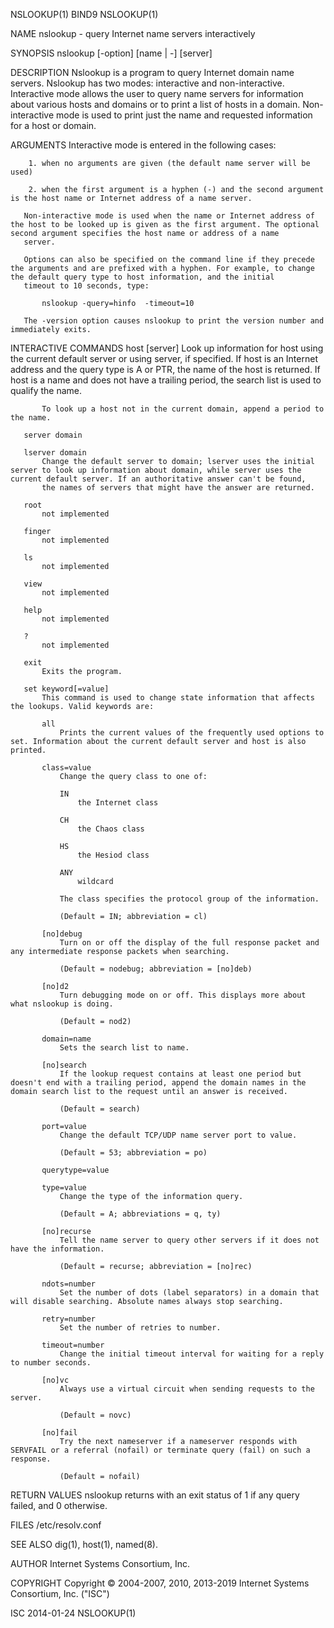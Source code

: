 NSLOOKUP(1)                                                                                         BIND9                                                                                         NSLOOKUP(1)

NAME
       nslookup - query Internet name servers interactively

SYNOPSIS
       nslookup [-option] [name | -] [server]

DESCRIPTION
       Nslookup is a program to query Internet domain name servers.  Nslookup has two modes: interactive and non-interactive. Interactive mode allows the user to query name servers for information about
       various hosts and domains or to print a list of hosts in a domain. Non-interactive mode is used to print just the name and requested information for a host or domain.

ARGUMENTS
       Interactive mode is entered in the following cases:

        1. when no arguments are given (the default name server will be used)

        2. when the first argument is a hyphen (-) and the second argument is the host name or Internet address of a name server.

       Non-interactive mode is used when the name or Internet address of the host to be looked up is given as the first argument. The optional second argument specifies the host name or address of a name
       server.

       Options can also be specified on the command line if they precede the arguments and are prefixed with a hyphen. For example, to change the default query type to host information, and the initial
       timeout to 10 seconds, type:

           nslookup -query=hinfo  -timeout=10

       The -version option causes nslookup to print the version number and immediately exits.

INTERACTIVE COMMANDS
       host [server]
           Look up information for host using the current default server or using server, if specified. If host is an Internet address and the query type is A or PTR, the name of the host is returned. If
           host is a name and does not have a trailing period, the search list is used to qualify the name.

           To look up a host not in the current domain, append a period to the name.

       server domain

       lserver domain
           Change the default server to domain; lserver uses the initial server to look up information about domain, while server uses the current default server. If an authoritative answer can't be found,
           the names of servers that might have the answer are returned.

       root
           not implemented

       finger
           not implemented

       ls
           not implemented

       view
           not implemented

       help
           not implemented

       ?
           not implemented

       exit
           Exits the program.

       set keyword[=value]
           This command is used to change state information that affects the lookups. Valid keywords are:

           all
               Prints the current values of the frequently used options to set. Information about the current default server and host is also printed.

           class=value
               Change the query class to one of:

               IN
                   the Internet class

               CH
                   the Chaos class

               HS
                   the Hesiod class

               ANY
                   wildcard

               The class specifies the protocol group of the information.

               (Default = IN; abbreviation = cl)

           [no]debug
               Turn on or off the display of the full response packet and any intermediate response packets when searching.

               (Default = nodebug; abbreviation = [no]deb)

           [no]d2
               Turn debugging mode on or off. This displays more about what nslookup is doing.

               (Default = nod2)

           domain=name
               Sets the search list to name.

           [no]search
               If the lookup request contains at least one period but doesn't end with a trailing period, append the domain names in the domain search list to the request until an answer is received.

               (Default = search)

           port=value
               Change the default TCP/UDP name server port to value.

               (Default = 53; abbreviation = po)

           querytype=value

           type=value
               Change the type of the information query.

               (Default = A; abbreviations = q, ty)

           [no]recurse
               Tell the name server to query other servers if it does not have the information.

               (Default = recurse; abbreviation = [no]rec)

           ndots=number
               Set the number of dots (label separators) in a domain that will disable searching. Absolute names always stop searching.

           retry=number
               Set the number of retries to number.

           timeout=number
               Change the initial timeout interval for waiting for a reply to number seconds.

           [no]vc
               Always use a virtual circuit when sending requests to the server.

               (Default = novc)

           [no]fail
               Try the next nameserver if a nameserver responds with SERVFAIL or a referral (nofail) or terminate query (fail) on such a response.

               (Default = nofail)

RETURN VALUES
       nslookup returns with an exit status of 1 if any query failed, and 0 otherwise.

FILES
       /etc/resolv.conf

SEE ALSO
       dig(1), host(1), named(8).

AUTHOR
       Internet Systems Consortium, Inc.

COPYRIGHT
       Copyright © 2004-2007, 2010, 2013-2019 Internet Systems Consortium, Inc. ("ISC")

ISC                                                                                               2014-01-24                                                                                      NSLOOKUP(1)
